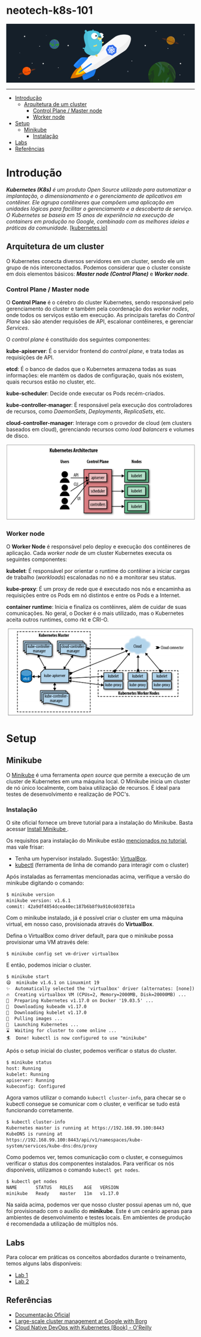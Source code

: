 # neotech-k8s-101

<img src="img/k8s_rocket.png">

----

- [Introdução](#introdução)
  - [Arquitetura de um cluster](#arquitetura-de-um-cluster)
    - [Control Plane / Master node](#control-plane--master-node)
    - [Worker node](#worker-node)
- [Setup](#setup)
  - [Minikube](#minikube)
    - [Instalação](#instalação)
- [Labs](#labs)
- [Referências](#referências)

# Introdução

***Kubernetes (K8s)*** *é um produto Open Source utilizado para automatizar a implantação, o dimensionamento e o gerenciamento de aplicativos em contêiner.*
*Ele agrupa contêineres que compõem uma aplicação em unidades lógicas para facilitar o gerenciamento e a descoberta de serviço. O Kubernetes se baseia em 15 anos de experiência na execução de containers em produção no Google, combinado com as melhores ideias e práticas da comunidade.* [[kubernetes.io]](https://kubernetes.io/pt/)


## Arquitetura de um cluster

O Kubernetes conecta diversos servidores em um cluster, sendo ele um grupo de nós interconectados. Podemos considerar que o cluster consiste em dois elementos básicos: ***Master node (Control Plane)*** e ***Worker node***.

### Control Plane / Master node
O **Control Plane** é o cérebro do cluster Kubernetes, sendo responsável pelo gerenciamento do cluster e também pela coordenação dos *worker nodes*, onde todos os serviços estão em execução. As principais tarefas do *Control Plane* são  são atender requisões de API, escalonar contêineres, e gerenciar *Services*.

O *control plane* é constituído dos seguintes componentes:

**kube-apiserver**: É o servidor frontend do *control plane*, e trata todas as requisições de API.

**etcd**: É o banco de dados que o Kubernetes armazena todas as suas informações: ele mantém os dados de configuração, quais nós existem, quais recursos estão no cluster, etc.

**kube-scheduler**: Decide onde executar os Pods recém-criados.

**kube-controller-manager**: É responsável pela execução dos controladores de recursos, como *DaemonSets*, *Deployments*, *ReplicaSets*, etc.

**cloud-controller-manager**: Interage com o provedor de cloud (em clusters baseados em cloud), gerenciando recursos como *load balancers* e volumes de disco.

![k8s-architecture](img/kubernetes_architecture.png)

### Worker node

O **Worker Node** é responsável pelo deploy e execução dos contêineres de aplicação. Cada *worker node* de um cluster Kubernetes executa os seguintes componentes:

**kubelet**: É responsável por orientar o runtime do contêiner a iniciar cargas de trabalho (*workloads*) escalonadas no nó e a monitorar seu status.

**kube-proxy**: É um proxy de rede que é executado nos nós e encaminha as requisições entre os Pods em nó distintos e entre os Pods e a Internet.

**container runtime**: Inicia e finaliza os contêinres, além de cuidar de suas comunicações. No geral, o Docker é o mais utilizado, mas o Kubernetes aceita outros runtimes, como rkt e CRI-O.

![node-components](img/node_components.png)


# Setup

## Minikube

O [Minikube](https://kubernetes.io/docs/setup/learning-environment/minikube/) é uma ferramenta *open source* que permite a execução de um cluster de Kubernetes em uma máquina local. O Minikube inicia um cluster de nó único localmente, com baixa utilização de recursos. É ideal para testes de desenvolvimento e realização de POC's.

### Instalação

O site oficial fornece um breve tutorial para a instalação do Minikube. Basta acessar [Install Minikube
](https://minikube.sigs.k8s.io/docs/start/).

Os requisitos para instalação do Minikube estão [mencionados no tutorial](https://kubernetes.io/docs/tasks/tools/install-minikube/#before-you-begin), mas vale frisar:
- Tenha um hypervisor instalado. Sugestão: [VirtualBox](https://www.virtualbox.org/wiki/Downloads).
- [kubectl](https://kubernetes.io/docs/tasks/tools/install-kubectl/#install-kubectl-on-linux) (ferramenta de linha de comando para interagir com o cluster)

Após instaladas as ferramentas mencionadas acima, verifique a versão do minikube digitando o comando:

```terminal
$ minikube version
minikube version: v1.6.1
commit: 42a9df4854dcea40ec187b6b8f9a910c6038f81a
```

Com o minikube instalado, já é possível criar o cluster em uma máquina virtual, em nosso caso, provisionada através do **VirtualBox**.

Defina o VirtualBox como driver default, para que o minikube possa provisionar uma VM através dele:

```terminal
$ minikube config set vm-driver virtualbox
```

E então, podemos iniciar o cluster.

```terminal
$ minikube start
😄  minikube v1.6.1 on Linuxmint 19
✨  Automatically selected the 'virtualbox' driver (alternates: [none])
🔥  Creating virtualbox VM (CPUs=2, Memory=2000MB, Disk=20000MB) ...
🐳  Preparing Kubernetes v1.17.0 on Docker '19.03.5' ...
💾  Downloading kubeadm v1.17.0
💾  Downloading kubelet v1.17.0
🚜  Pulling images ...
🚀  Launching Kubernetes ...
⌛  Waiting for cluster to come online ...
🏄  Done! kubectl is now configured to use "minikube"
```

Após o setup inicial do cluster, podemos verificar o status do cluster.

```terminal
$ minikube status
host: Running
kubelet: Running
apiserver: Running
kubeconfig: Configured
```

Agora vamos utilizar o comando `kubectl cluster-info`, para checar se o kubectl consegue se comunicar com o cluster, e verificar se tudo está funcionando corretamente.

```terminal
$ kubectl cluster-info
Kubernetes master is running at https://192.168.99.100:8443
KubeDNS is running at https://192.168.99.100:8443/api/v1/namespaces/kube-system/services/kube-dns:dns/proxy
```

Como podemos ver, temos comunicação com o cluster, e conseguimos verificar o status dos componentes instalados. Para verificar os nós disponíveis, utilizamos o comando `kubectl get nodes`.

```terminal
$ kubectl get nodes
NAME       STATUS   ROLES    AGE   VERSION
minikube   Ready    master   11m   v1.17.0
```

Na saída acima, podemos ver que nosso cluster possui apenas um nó, que foi provisionado com o auxílio do **minikube**. Este é um cenário apenas para ambientes de desenvolvimento e testes locais. Em ambientes de produção é recomendada a utilização de múltiplos nós.

## Labs

Para colocar em práticas os conceitos abordados durante o treinamento, temos alguns labs disponíveis:
- [Lab 1](/lab1)
- [Lab 2](/lab2)

## Referências

* [Documentação Oficial](https://kubernetes.io/docs/concepts/)
* [Large-scale cluster management at Google with Borg](https://static.googleusercontent.com/media/research.google.com/en//pubs/archive/43438.pdf)
* [Cloud Native DevOps with Kubernetes [Book] - O'Reilly](https://www.oreilly.com/library/view/cloud-native-devops/9781492040750/)
